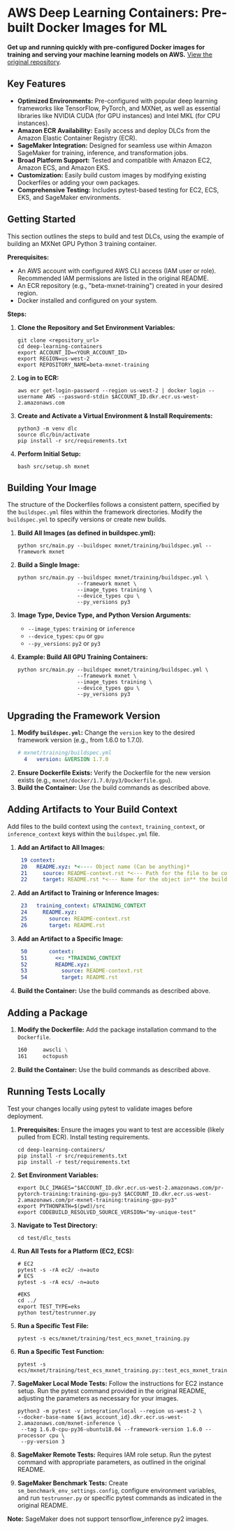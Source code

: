# AWS Deep Learning Containers: Pre-built Docker Images for ML

**Get up and running quickly with pre-configured Docker images for training and serving your machine learning models on AWS.**  [View the original repository](https://github.com/aws/deep-learning-containers).

## Key Features

*   **Optimized Environments:** Pre-configured with popular deep learning frameworks like TensorFlow, PyTorch, and MXNet, as well as essential libraries like NVIDIA CUDA (for GPU instances) and Intel MKL (for CPU instances).
*   **Amazon ECR Availability:** Easily access and deploy DLCs from the Amazon Elastic Container Registry (ECR).
*   **SageMaker Integration:** Designed for seamless use within Amazon SageMaker for training, inference, and transformation jobs.
*   **Broad Platform Support:** Tested and compatible with Amazon EC2, Amazon ECS, and Amazon EKS.
*   **Customization:**  Easily build custom images by modifying existing Dockerfiles or adding your own packages.
*   **Comprehensive Testing:**  Includes pytest-based testing for EC2, ECS, EKS, and SageMaker environments.

## Getting Started

This section outlines the steps to build and test DLCs, using the example of building an MXNet GPU Python 3 training container.

**Prerequisites:**

*   An AWS account with configured AWS CLI access (IAM user or role). Recommended IAM permissions are listed in the original README.
*   An ECR repository (e.g., "beta-mxnet-training") created in your desired region.
*   Docker installed and configured on your system.

**Steps:**

1.  **Clone the Repository and Set Environment Variables:**
    ```shell
    git clone <repository_url>
    cd deep-learning-containers
    export ACCOUNT_ID=<YOUR_ACCOUNT_ID>
    export REGION=us-west-2
    export REPOSITORY_NAME=beta-mxnet-training
    ```
2.  **Log in to ECR:**
    ```shell
    aws ecr get-login-password --region us-west-2 | docker login --username AWS --password-stdin $ACCOUNT_ID.dkr.ecr.us-west-2.amazonaws.com
    ```
3.  **Create and Activate a Virtual Environment & Install Requirements:**
    ```shell
    python3 -m venv dlc
    source dlc/bin/activate
    pip install -r src/requirements.txt
    ```
4.  **Perform Initial Setup:**
    ```shell
    bash src/setup.sh mxnet
    ```

## Building Your Image

The structure of the Dockerfiles follows a consistent pattern, specified by the `buildspec.yml` files within the framework directories.  Modify the `buildspec.yml` to specify versions or create new builds.

1.  **Build All Images (as defined in buildspec.yml):**
    ```shell
    python src/main.py --buildspec mxnet/training/buildspec.yml --framework mxnet
    ```

2.  **Build a Single Image:**
    ```shell
    python src/main.py --buildspec mxnet/training/buildspec.yml \
                       --framework mxnet \
                       --image_types training \
                       --device_types cpu \
                       --py_versions py3
    ```

3.  **Image Type, Device Type, and Python Version Arguments:**

    *   `--image_types`:  `training` or `inference`
    *   `--device_types`:  `cpu` or `gpu`
    *   `--py_versions`:  `py2` or `py3`

4.  **Example: Build All GPU Training Containers:**
    ```shell
    python src/main.py --buildspec mxnet/training/buildspec.yml \
                       --framework mxnet \
                       --image_types training \
                       --device_types gpu \
                       --py_versions py3
    ```

## Upgrading the Framework Version

1.  **Modify `buildspec.yml`:**  Change the `version` key to the desired framework version (e.g., from 1.6.0 to 1.7.0).
    ```yaml
    # mxnet/training/buildspec.yml
      4   version: &VERSION 1.7.0
    ```
2.  **Ensure Dockerfile Exists:** Verify the Dockerfile for the new version exists (e.g., `mxnet/docker/1.7.0/py3/Dockerfile.gpu`).
3.  **Build the Container:**  Use the build commands as described above.

## Adding Artifacts to Your Build Context

Add files to the build context using the `context`, `training_context`, or `inference_context` keys within the `buildspec.yml` file.

1.  **Add an Artifact to All Images:**
    ```yaml
     19 context:
     20   README.xyz: *<---- Object name (Can be anything)*
     21     source: README-context.rst *<--- Path for the file to be copied*
     22     target: README.rst *<--- Name for the object in** the build context*
    ```
2.  **Add an Artifact to Training or Inference Images:**
    ```yaml
     23   training_context: &TRAINING_CONTEXT
     24     README.xyz:
     25       source: README-context.rst
     26       target: README.rst
    ```
3.  **Add an Artifact to a Specific Image:**
    ```yaml
     50       context:
     51         <<: *TRAINING_CONTEXT
     52         README.xyz:
     53           source: README-context.rst
     54           target: README.rst
    ```
4.  **Build the Container:** Use the build commands as described above.

## Adding a Package

1.  **Modify the Dockerfile:** Add the package installation command to the `Dockerfile`.
    ```dockerfile
    160     awscli \
    161     octopush
    ```
2.  **Build the Container:** Use the build commands as described above.

## Running Tests Locally

Test your changes locally using pytest to validate images before deployment.

1.  **Prerequisites:** Ensure the images you want to test are accessible (likely pulled from ECR).  Install testing requirements.
    ```shell
    cd deep-learning-containers/
    pip install -r src/requirements.txt
    pip install -r test/requirements.txt
    ```
2.  **Set Environment Variables:**
    ```shell
    export DLC_IMAGES="$ACCOUNT_ID.dkr.ecr.us-west-2.amazonaws.com/pr-pytorch-training:training-gpu-py3 $ACCOUNT_ID.dkr.ecr.us-west-2.amazonaws.com/pr-mxnet-training:training-gpu-py3"
    export PYTHONPATH=$(pwd)/src
    export CODEBUILD_RESOLVED_SOURCE_VERSION="my-unique-test"
    ```
3.  **Navigate to Test Directory:**
    ```shell
    cd test/dlc_tests
    ```
4.  **Run All Tests for a Platform (EC2, ECS):**

    ```shell
    # EC2
    pytest -s -rA ec2/ -n=auto
    # ECS
    pytest -s -rA ecs/ -n=auto

    #EKS
    cd ../
    export TEST_TYPE=eks
    python test/testrunner.py
    ```

5.  **Run a Specific Test File:**
    ```shell
    pytest -s ecs/mxnet/training/test_ecs_mxnet_training.py
    ```

6.  **Run a Specific Test Function:**
    ```shell
    pytest -s ecs/mxnet/training/test_ecs_mxnet_training.py::test_ecs_mxnet_training_dgl_cpu
    ```

7.  **SageMaker Local Mode Tests:**  Follow the instructions for EC2 instance setup.  Run the pytest command provided in the original README, adjusting the parameters as necessary for your images.
    ```shell
    python3 -m pytest -v integration/local --region us-west-2 \
    --docker-base-name ${aws_account_id}.dkr.ecr.us-west-2.amazonaws.com/mxnet-inference \
     --tag 1.6.0-cpu-py36-ubuntu18.04 --framework-version 1.6.0 --processor cpu \
     --py-version 3
    ```

8.  **SageMaker Remote Tests:**  Requires IAM role setup. Run the pytest command with appropriate parameters, as outlined in the original README.

9.  **SageMaker Benchmark Tests:** Create `sm_benchmark_env_settings.config`, configure environment variables, and run `testrunner.py` or specific pytest commands as indicated in the original README.

**Note:** SageMaker does not support tensorflow_inference py2 images.
